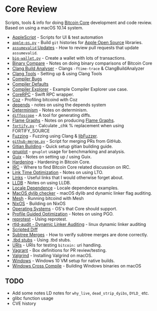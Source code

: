# Core Review
Scripts, tools & info for doing [Bitcoin Core](https://github.com/bitcoin/bitcoin) development and code review. Based on using a macOS 10.14 system.

- [AppleScript](/applescript/README.md) - Scripts for UI & test automation
- [`apple-os.py`](apple-os.py) - Build `git` histories for [Apple Open Source](https://opensource.apple.com/) libraries.
- [`assumevalid` Updates](update-assumevalid.md) - How to review pull requests that update `assumevalid`.
- [`big-wallet.py`](big-wallet.py) - Create a wallet with lots of transactions.
- [Binary Compare](binary-compare.md) - Notes on doing binary comparisons of Bitcoin Core
- [Clang Build Analyser](clang-build-analyzer.md) - Clangs `-ftime-trace` & ClangBuildAnalyzer
- [Clang Tools](clang-tools.md) - Setting up & using Clang Tools
- [Compiler Bugs](compiler-bugs.md)
- [Compiler Defaults](compiler-defaults.md)
- [Compiler Explorer](compiler-explorer.md) - Example Compiler Explorer use case.
- [CoreRPC](https://github.com/fanquake/CoreRPC) - Swift RPC wrapper.
- [Coz](coz.md) - Profiling bitcoind with Coz
- [depends](depends.md) - notes on using the depends system
- [Determinism](determinism.md) - Notes on determinism.
- [`diffoscope`](diffoscope.md) - A tool for generating diffs.
- [Flame Graphs](/flamegraph/README.md) - Notes on producing [Flame Graphs](https://github.com/brendangregg/FlameGraph).
- [`fortify.py`](fortify.py) - Calculate _chk % replacement when using FORTIFY_SOURCE
- [Fuzzing](/fuzzing/) - Fuzzing using Clang & [libFuzzer](https://llvm.org/docs/LibFuzzer.html).
- [`github-merge.py`](github-merge.md) - Script for merging PRs from GitHub.
- [Gitian Building](/gitian-building/) - Quick setup gitian building guide.
- [gnuplot](gnuplot/README.md) - `gnuplot` usage for benchmarking and analysis.
- [Guix](guix/README.md) - Notes on setting up / using Guix.
- [Hardening](hardening.md) - Hardening in Bitcoin Core.
- [IRC](irc.md) - Where to find Bitcoin Core related discussion on IRC.
- [Link Time Optimization](lto.md) - Notes on using LTO.
- [Links](links.md) - Useful links that I would otherwise forget about.
- [LLDB](lldb.md) - Notes on using LLDB.
- [Locale Dependence](/locale-dependence/) - Locale dependence examples.
- [MacOS dylib checker](macos_dylib_check.py) - macOS dylib and dynamic linker flag auditing.
- [Mesh](mesh.md) - Running bitcoind with Mesh
- [NixOS](nixos.md) - Building on NixOS
- [Operating Systems](operating-systems.md) - OS's that Core should support.
- [Profile Guided Optimization](pgo.md) - Notes on using PGO.
- [reprotest](reprotest.md) - Using reprotest.
- [rtld-audit - Dynamic Linker Auditing](/rtld/) - linux dynamic linker auditing
- [Scripted Diff](scripted-diff.md)
- [Subtree Merges](subtree-merge.md) - How to verify subtree merges are done correctly.
- [.tbd stubs](tbd-stubs.md) - Using .tbd stubs.
- [URIs](/uri/) - URIs for testing `bitcoin:` uri handling.
- [Vagrant](/vagrant/) - Box definitions for PR review/testing.
- [Valgrind](valgrind.md) - Installing Valgrind on macOS.
- [Windows](windows.md) - Windows 10 VM setup for native builds.
- [Windows Cross Compile](/win-cross-compile.md) - Building Windows binaries on macOS

## TODO

- Add some notes LD notes for `why_live`, `dead_strip_dyibs`, `DYLD_` etc.
- glibc function usage
- CVE history
